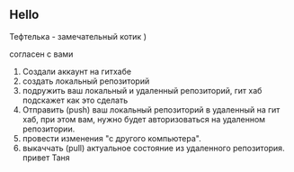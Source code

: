 ## Hello

Тефтелька - замечательный котик )

согласен с вами

1. Создали аккаунт на гитхабе
2. создать локальный репозиторий
3. подружить ваш локальный и удаленный репозиторий, гит хаб подскажет как это сделать
4. Отправить (push) ваш локальный репозиторий в удаленный на гит хаб, при этом вам, нужно будет авторизоваться на удаленном репозитории.
5. провести изменения "с другого компьютера".
6. выкаччать (pull) актуальное состояние из удаленного репозитория.
 привет Таня
